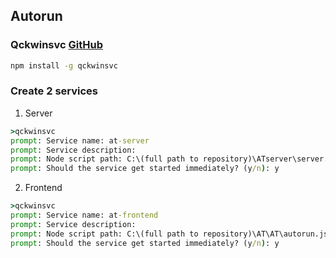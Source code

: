 ## Autorun

### Qckwinsvc [GitHub](https://github.com/tallesl/qckwinsvc)

```cmd 
npm install -g qckwinsvc
```

### Create 2 services
1. Server
```cmd
>qckwinsvc
prompt: Service name: at-server
prompt: Service description: 
prompt: Node script path: C:\(full path to repository)\ATserver\server.js
prompt: Should the service get started immediately? (y/n): y 
```

2. Frontend
```cmd
>qckwinsvc
prompt: Service name: at-frontend
prompt: Service description: 
prompt: Node script path: C:\(full path to repository)\AT\AT\autorun.js
prompt: Should the service get started immediately? (y/n): y 
```